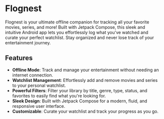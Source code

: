 # Flognest

Flognest is your ultimate offline companion for tracking all your favorite movies, series, and more! Built with Jetpack Compose, this sleek and intuitive Android app lets you effortlessly log what you've watched and curate your perfect watchlist. Stay organized and never lose track of your entertainment journey.

## Features

- **Offline Mode**: Track and manage your entertainment without needing an internet connection.
- **Watchlist Management**: Effortlessly add and remove movies and series to your personal watchlist.
- **Powerful Filters**: Filter your library by title, genre, type, status, and favorites to easily find what you're looking for.
- **Sleek Design**: Built with Jetpack Compose for a modern, fluid, and responsive user interface.
- **Customizable**: Curate your watchlist and track your progress as you go.
